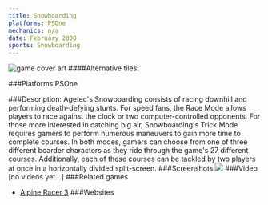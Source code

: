 ```yaml
---
title: Snowboarding
platforms: PSOne
mechanics: n/a
date: February 2000
sports: Snowboarding
---
```

![game cover art](//images.igdb.com/igdb/image/upload/t_cover_big/b8iqsidnuz9pec8fjoqu.jpg "Logo Title Text 1")
####Alternative tiles:

###Platforms
PSOne

###Description:
Agetec's Snowboarding consists of racing downhill and performing death-defying stunts. For speed fans, the Race Mode allows players to race against the clock or two computer-controlled opponents. For those more interested in catching big air, Snowboarding's Trick Mode requires gamers to perform numerous maneuvers to gain more time to complete courses. In both modes, gamers can choose from one of three different boarder characters as they ride through the game's 27 different courses. Additionally, each of these courses can be tackled by two players at once in a horizontally divided split-screen.
###Screenshots
<a target="_blank" rel="noopener noreferrer" href="//images.igdb.com/igdb/image/upload/t_cover_big/vjwfuk7c02e73kzwewok.jpg"><img src="//images.igdb.com/igdb/image/upload/t_thumb/vjwfuk7c02e73kzwewok.jpg"/></a>
###Video
[no videos yet...]
###Related games
* [Alpine Racer 3](/games/alpine-racer-3-68269/)
###Websites

